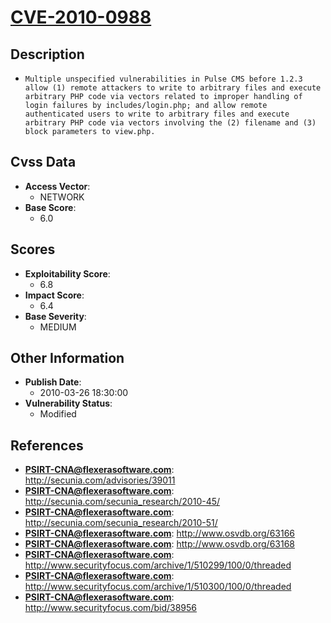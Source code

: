 
# [CVE-2010-0988](http://secunia.com/advisories/39011)

## Description

- `Multiple unspecified vulnerabilities in Pulse CMS before 1.2.3 allow (1) remote attackers to write to arbitrary files and execute arbitrary PHP code via vectors related to improper handling of login failures by includes/login.php; and allow remote authenticated users to write to arbitrary files and execute arbitrary PHP code via vectors involving the (2) filename and (3) block parameters to view.php.`

## Cvss Data

- **Access Vector**:
  - NETWORK
- **Base Score**:
  - 6.0

## Scores

- **Exploitability Score**:
  - 6.8
- **Impact Score**:
  - 6.4
- **Base Severity**:
  - MEDIUM

## Other Information

- **Publish Date**:
  - 2010-03-26 18:30:00
- **Vulnerability Status**:
  - Modified

## References

- **PSIRT-CNA@flexerasoftware.com**: http://secunia.com/advisories/39011
- **PSIRT-CNA@flexerasoftware.com**: http://secunia.com/secunia_research/2010-45/
- **PSIRT-CNA@flexerasoftware.com**: http://secunia.com/secunia_research/2010-51/
- **PSIRT-CNA@flexerasoftware.com**: http://www.osvdb.org/63166
- **PSIRT-CNA@flexerasoftware.com**: http://www.osvdb.org/63168
- **PSIRT-CNA@flexerasoftware.com**: http://www.securityfocus.com/archive/1/510299/100/0/threaded
- **PSIRT-CNA@flexerasoftware.com**: http://www.securityfocus.com/archive/1/510300/100/0/threaded
- **PSIRT-CNA@flexerasoftware.com**: http://www.securityfocus.com/bid/38956

